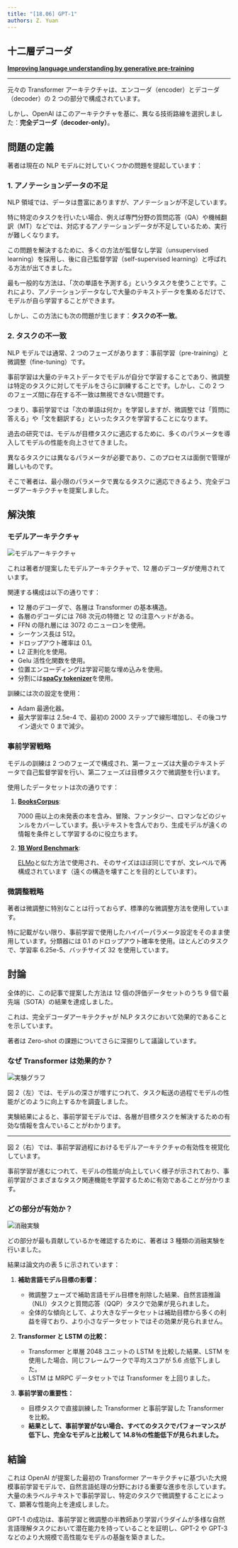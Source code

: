 ```yaml
---
title: "[18.06] GPT-1"
authors: Z. Yuan
---
```


## 十二層デコーダ

[**Improving language understanding by generative pre-training**](https://cdn.openai.com/research-covers/language-unsupervised/language_understanding_paper.pdf)

---

元々の Transformer アーキテクチャは、エンコーダ（encoder）とデコーダ（decoder）の 2 つの部分で構成されています。

しかし、OpenAI はこのアーキテクチャを基に、異なる技術路線を選択しました：**完全デコーダ（decoder-only）**。

## 問題の定義

著者は現在の NLP モデルに対していくつかの問題を提起しています：

### 1. アノテーションデータの不足

NLP 領域では、データは豊富にありますが、アノテーションが不足しています。

特に特定のタスクを行いたい場合、例えば専門分野の質問応答（QA）や機械翻訳（MT）などでは、対応するアノテーションデータが不足しているため、実行が難しくなります。

この問題を解決するために、多くの方法が監督なし学習（unsupervised learning）を採用し、後に自己監督学習（self-supervised learning）と呼ばれる方法が出てきました。

最も一般的な方法は、「次の単語を予測する」というタスクを使うことです。これにより、アノテーションデータなしで大量のテキストデータを集めるだけで、モデルが自ら学習することができます。

しかし、この方法にも次の問題が生じます：**タスクの不一致**。

### 2. タスクの不一致

NLP モデルでは通常、2 つのフェーズがあります：事前学習（pre-training）と微調整（fine-tuning）です。

事前学習は大量のテキストデータでモデルが自分で学習することであり、微調整は特定のタスクに対してモデルをさらに訓練することです。しかし、この 2 つのフェーズ間に存在する不一致は無視できない問題です。

つまり、事前学習では「次の単語は何か」を学習しますが、微調整では「質問に答える」や「文を翻訳する」といったタスクを学習することになります。

過去の研究では、モデルが目標タスクに適応するために、多くのパラメータを導入してモデルの性能を向上させてきました。

異なるタスクには異なるパラメータが必要であり、このプロセスは面倒で管理が難しいものです。

そこで著者は、最小限のパラメータで異なるタスクに適応できるよう、完全デコーダアーキテクチャを提案しました。

## 解決策

### モデルアーキテクチャ

![モデルアーキテクチャ](./img/img1.jpg)

これは著者が提案したモデルアーキテクチャで、12 層のデコーダが使用されています。

関連する構成は以下の通りです：

- 12 層のデコーダで、各層は Transformer の基本構造。
- 各層のデコーダには 768 次元の特徴と 12 の注意ヘッドがある。
- FFN の隠れ層には 3072 のニューロンを使用。
- シーケンス長は 512。
- ドロップアウト確率は 0.1。
- L2 正則化を使用。
- Gelu 活性化関数を使用。
- 位置エンコーディングは学習可能な埋め込みを使用。
- 分割には[**spaCy tokenizer**](https://spacy.io/api/tokenizer)を使用。

訓練には次の設定を使用：

- Adam 最適化器。
- 最大学習率は 2.5e-4 で、最初の 2000 ステップで線形増加し、その後コサイン退火で 0 まで減少。

### 事前学習戦略

モデルの訓練は 2 つのフェーズで構成され、第一フェーズは大量のテキストデータで自己監督学習を行い、第二フェーズは目標タスクで微調整を行います。

使用したデータセットは次の通りです：

1. [**BooksCorpus**](https://arxiv.org/abs/1506.06724):

   7000 冊以上の未発表の本を含み、冒険、ファンタジー、ロマンなどのジャンルをカバーしています。長いテキストを含んでおり、生成モデルが遠くの情報を条件として学習するのに役立ちます。

2. [**1B Word Benchmark**](https://www.statmt.org/lm-benchmark/):

   [ELMo](https://arxiv.org/abs/1802.05365)と似た方法で使用され、そのサイズはほぼ同じですが、文レベルで再構成されています（遠くの構造を壊すことを目的としています）。

### 微調整戦略

著者は微調整に特別なことは行っておらず、標準的な微調整方法を使用しています。

特に記載がない限り、事前学習で使用したハイパーパラメータ設定をそのまま使用しています。分類器には 0.1 のドロップアウト確率を使用。ほとんどのタスクで、学習率 6.25e-5、バッチサイズ 32 を使用しています。

## 討論

全体的に、この記事で提案した方法は 12 個の評価データセットのうち 9 個で最先端（SOTA）の結果を達成しました。

これは、完全デコーダアーキテクチャが NLP タスクにおいて効果的であることを示しています。

著者は Zero-shot の課題についてさらに深掘りして議論しています。

### なぜ Transformer は効果的か？

![実験グラフ](./img/img2.jpg)

図 2（左）では、モデルの深さが増すにつれて、タスク転送の過程でモデルの性能がどのように向上するかを調査しました。

実験結果によると、事前学習モデルでは、各層が目標タスクを解決するための有効な情報を含んでいることがわかります。

---

図 2（右）では、事前学習過程におけるモデルアーキテクチャの有効性を視覚化しています。

事前学習が進むにつれて、モデルの性能が向上していく様子が示されており、事前学習がさまざまなタスク関連機能を学習するために有効であることが分かります。

### どの部分が有効か？

![消融実験](./img/img3.jpg)

どの部分が最も貢献しているかを確認するために、著者は 3 種類の消融実験を行いました。

結果は論文内の表 5 に示されています：

1. **補助言語モデル目標の影響：**

   - 微調整フェーズで補助言語モデル目標を削除した結果、自然言語推論（NLI）タスクと質問応答（QQP）タスクで効果が見られました。
   - 全体的な傾向として、より大きなデータセットは補助目標から多くの利益を得ており、より小さなデータセットではその効果が見られません。

2. **Transformer と LSTM の比較：**

   - Transformer と単層 2048 ユニットの LSTM を比較した結果、LSTM を使用した場合、同じフレームワークで平均スコアが 5.6 点低下しました。
   - LSTM は MRPC データセットでは Transformer を上回りました。

3. **事前学習の重要性：**

   - 目標タスクで直接訓練した Transformer と事前学習した Transformer を比較。
   - **結果として、事前学習がない場合、すべてのタスクでパフォーマンスが低下し、完全なモデルと比較して 14.8％の性能低下が見られました。**

## 結論

これは OpenAI が提案した最初の Transformer アーキテクチャに基づいた大規模事前学習モデルで、自然言語処理の分野における重要な進歩を示しています。大量の未ラベルテキストで事前学習し、特定のタスクで微調整することによって、顕著な性能向上を達成しました。

GPT-1 の成功は、事前学習と微調整の半教師あり学習パラダイムが多様な自然言語理解タスクにおいて潜在能力を持っていることを証明し、GPT-2 や GPT-3 などのより大規模で高性能なモデルの基盤を築きました。
